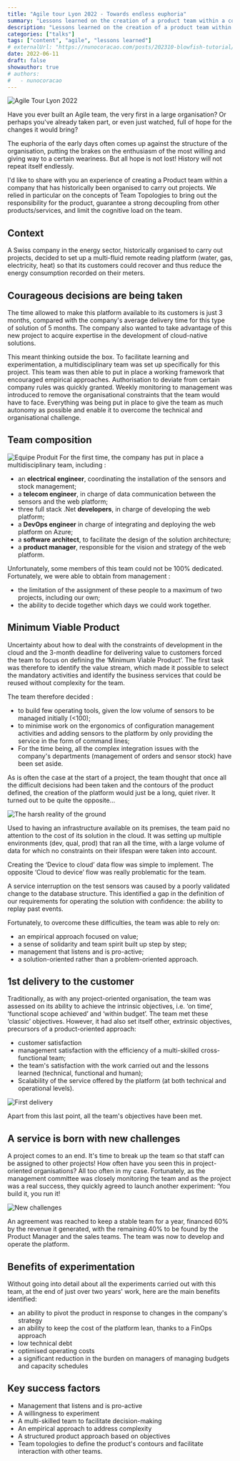 ```yaml
---
title: "Agile tour Lyon 2022 - Towards endless euphoria"
summary: "Lessons learned on the creation of a product team within a company historically organised to carry out projects."
description: "Lessons learned on the creation of a product team within a company historically organised to carry out projects."
categories: ["talks"]
tags: ["content", "agile", "lessons learned"]
# externalUrl: "https://nunocoracao.com/posts/202310-blowfish-tutorial/"
date: 2022-06-11
draft: false
showauthor: true
# authors:
#   - nunocoracao
---
```


![Agile Tour Lyon 2022](/img/conference_agile-tour-lyon-2022-800x450.png)

Have you ever built an Agile team, the very first in a large organisation? Or perhaps you've already taken part, or even just watched, full of hope for the changes it would bring?

The euphoria of the early days often comes up against the structure of the organisation, putting the brakes on the enthusiasm of the most willing and giving way to a certain weariness. But all hope is not lost! History will not repeat itself endlessly. 

I'd like to share with you an experience of creating a Product team within a company that has historically been organised to carry out projects. We relied in particular on the concepts of Team Topologies to bring out the responsibility for the product, guarantee a strong decoupling from other products/services, and limit the cognitive load on the team.

## Context

A Swiss company in the energy sector, historically organised to carry out projects, decided to set up a multi-fluid remote reading platform (water, gas, electricity, heat) so that its customers could recover and thus reduce the energy consumption recorded on their meters. 

## Courageous decisions are being taken

The time allowed to make this platform available to its customers is just 3 months, compared with the company's average delivery time for this type of solution of 5 months. The company also wanted to take advantage of this new project to acquire expertise in the development of cloud-native solutions. 

This meant thinking outside the box. To facilitate learning and experimentation, a multidisciplinary team was set up specifically for this project. This team was then able to put in place a working framework that encouraged empirical approaches. Authorisation to deviate from certain company rules was quickly granted. Weekly monitoring to management was introduced to remove the organisational constraints that the team would have to face. Everything was being put in place to give the team as much autonomy as possible and enable it to overcome the technical and organisational challenge.

## Team composition

![Equipe Produit](/img/equipe-800x400.png)
For the first time, the company has put in place a multidisciplinary team, including : 
- an **electrical engineer**, coordinating the installation of the sensors and stock management;
- a **telecom engineer**, in charge of data communication between the sensors and the web platform;
- three full stack .Net **developers**, in charge of developing the web platform;
- a **DevOps engineer** in charge of integrating and deploying the web platform on Azure;
- a **software architect**, to facilitate the design of the solution architecture;
- a **product manager**, responsible for the vision and strategy of the web platform.

Unfortunately, some members of this team could not be 100% dedicated. Fortunately, we were able to obtain from management :
- the limitation of the assignment of these people to a maximum of two projects, including our own;
- the ability to decide together which days we could work together.

## Minimum Viable Product

Uncertainty about how to deal with the constraints of development in the cloud and the 3-month deadline for delivering value to customers forced the team to focus on defining the ‘Minimum Viable Product’. The first task was therefore to identify the value stream, which made it possible to select the mandatory activities and identify the business services that could be reused without complexity for the team.

The team therefore decided :
- to build few operating tools, given the low volume of sensors to be managed initially (<100);
- to minimise work on the ergonomics of configuration management activities and adding sensors to the platform by only providing the service in the form of command lines;
- For the time being, all the complex integration issues with the company's departments (management of orders and sensor stock) have been set aside.

As is often the case at the start of a project, the team thought that once all the difficult decisions had been taken and the contours of the product defined, the creation of the platform would just be a long, quiet river. It turned out to be quite the opposite...

![The harsh reality of the ground](/img/conference_agile-tour-lyon-2022_realisation_mvp-800x400.png)

Used to having an infrastructure available on its premises, the team paid no attention to the cost of its solution in the cloud. It was setting up multiple environments (dev, qual, prod) that ran all the time, with a large volume of data for which no constraints on their lifespan were taken into account.

Creating the ‘Device to cloud’ data flow was simple to implement. The opposite ‘Cloud to device’ flow was really problematic for the team.

A service interruption on the test sensors was caused by a poorly validated change to the database structure. This identified a gap in the definition of our requirements for operating the solution with confidence: the ability to replay past events.

Fortunately, to overcome these difficulties, the team was able to rely on:
- an empirical approach focused on value;
- a sense of solidarity and team spirit built up step by step;
- management that listens and is pro-active;
- a solution-oriented rather than a problem-oriented approach.

## 1st delivery to the customer

Traditionally, as with any project-oriented organisation, the team was assessed on its ability to achieve the intrinsic objectives, i.e. ‘on time’, ‘functional scope achieved’ and ‘within budget’. The team met these ‘classic’ objectives. However, it had also set itself other, extrinsic objectives,  precursors of a product-oriented approach:
- customer satisfaction
- management satisfaction with the efficiency of a multi-skilled cross-functional team;
- the team's satisfaction with the work carried out and the lessons learned (technical, functional and human);
- Scalability of the service offered by the platform (at both technical and operational levels).

![First delivery](/img/conference_agile-tour-lyon-2022_1erelivraison_800x400.png)

Apart from this last point, all the team's objectives have been met.

## A service is born with new challenges

A project comes to an end. It's time to break up the team so that staff can be assigned to other projects! How often have you seen this in project-oriented organisations? All too often in my case. Fortunately, as the management committee was closely monitoring the team and as the project was a real success, they quickly agreed to launch another experiment: ‘You build it, you run it!

![New challenges](/img/conference_agile-tour-lyon-2022_nouveaux-challenges_800x400.png)

An agreement was reached to keep a stable team for a year, financed 60% by the revenue it generated, with the remaining 40% to be found by the Product Manager and the sales teams. 
The team was now to develop and operate the platform. 

## Benefits of experimentation

Without going into detail about all the experiments carried out with this team, at the end of just over two years' work, here are the main benefits identified:
- an ability to pivot the product in response to changes in the company's strategy
- an ability to keep the cost of the platform lean, thanks to a FinOps approach
- low technical debt 
- optimised operating costs
- a significant reduction in the burden on managers of managing budgets and capacity schedules

## Key success factors

- Management that listens and is pro-active
- A willingness to experiment
- A multi-skilled team to facilitate decision-making
- An empirical approach to address complexity
- A structured product approach based on objectives
- Team topologies to define the product's contours and facilitate interaction with other teams.


